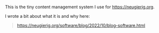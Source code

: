This is the tiny content management system I use for https://neugierig.org.

I wrote a bit about what it is and why here:

> https://neugierig.org/software/blog/2022/10/blog-software.html
